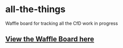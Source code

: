 # all-the-things
Waffle board for tracking all the CfD work in progress

## [View the Waffle Board here](https://waffle.io/codefordenver/all-the-things)

